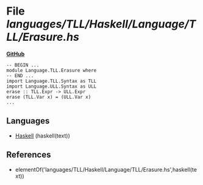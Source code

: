 # File _languages/TLL/Haskell/Language/TLL/Erasure.hs_
**[GitHub](https://github.com/softlang/yas/blob/master/languages/TLL/Haskell/Language/TLL/Erasure.hs)**
```
-- BEGIN ...
module Language.TLL.Erasure where
-- END ...
import Language.TLL.Syntax as TLL
import Language.ULL.Syntax as ULL
erase :: TLL.Expr -> ULL.Expr
erase (TLL.Var x) = (ULL.Var x)
...
```

## Languages
* [Haskell](../languages/Haskell.md) (haskell(text))

## References
* elementOf('languages/TLL/Haskell/Language/TLL/Erasure.hs',haskell(text))
